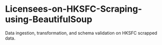 # Licensees-on-HKSFC-Scraping-using-BeautifulSoup
Data ingestion, transformation, and schema validation on HKSFC scrapped data.
